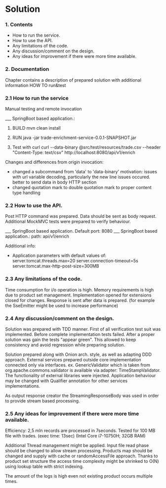 # Solution
### 1. Contents

- How to run the service.
- How to use the API.
- Any limitations of the code.
- Any discussion/comment on the design.
- Any ideas for improvement if there were more time available.

### 2. Documentation

Chapter contains a description of prepared solution
with additional information HOW TO run&test

### 2.1 How to run the service

Manual testing and remote invocation

___ SpringBoot based application.: 
1. BUILD
    mvn clean install
2. RUN
    java -jar trade-enrichment-service-0.0.1-SNAPSHOT.jar

3. Test with curl
   curl --data-binary @src/test/resources/trade.csv --header "Content-Type: text/csv" http://localhost:8080/api/v1/enrich

Changes and differences from origin invocation:
- changed a subcommand from 'data' to 'data-binary' motivation: issues with url variable decoding, particularly the new line issues occured.
better to send data in body HTTP section
- changed quotation mark to double quotation mark to proper content type handling

### 2.2 How to use the API.

Post HTTP command was prepared. Data should be sent as body request.
Additional MockMVC tests were prepared to verify behaviour.

___ SpringBoot based application. Default port: 8080
___ SpringBoot based application.: path: api/v1/enrich 

Additional info:
 - Application parameters with default values of:
server.tomcat.threads.max=20
server.connection-timeout=5s
server.tomcat.max-http-post-size=300MB

### 2.3 Any limitations of the code.
Time consumption for i/o operation is high.
Memory requirements is high due to product set management.
Implementation opened for extensions closed for changes.
Response is sent after data is prepared. (for example the SseEmitter might be used to increase performance)

### 2.4 Any discussion/comment on the design.

Solution was prepared with TDD manner. First of all verification test
suit was implemented. Before complete implementation tests failed.
After a proper solution was gain the tests "appear green". This allowed
to keep consistency and avoid regression while preparing solution.

Solution prepared along with Onion arch. style, as well as adapting DDD approach.
External services prepared outside core implementation connected only via interfaces.
ex.  GenericValidator which is taken from org.apache.commons.validator is available via adapter: TimeStampValidator. The functionality of external libraries were injected.
Application behaviour may be changed with Qualifier annotation for 
other services implementations.

As output response creator the StreamingResponseBody was used in order
to provide stream based processing.

### 2.5 Any ideas for improvement if there were more time available.

Efficiency: 2,5 mln records are processed in 7seconds.
Tested for 100 MB file with trades. (exec time: 13sec)
(Intel Core i7-10750H; 32GB RAM)

Additional Thread management might be applied.
Input file read phase should be changed to allow stream processing.
Products map should be changed and supply with cache or randomAccessFile approach.
Thanks to product set structure the access time complexity might be shrinked to O(N)
using lookup table with strict indexing.

The amount of the logs is high even not existing product occurs multiple times.